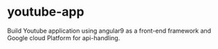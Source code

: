 # youtube-app
Build Youtube application using angular9 as a front-end framework 
and Google cloud Platform for api-handling.
